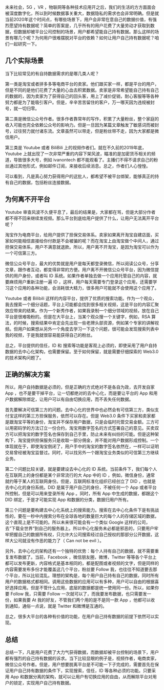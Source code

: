 未来社会，5G ，VR ，物联网等各种技术应用开之后，我们的生活的方方面面会被深度数字化，所以到时候数据事关重大，数据隐私的需求也会非常明确。但是就当前2020年这个时间点，有哪些场景下，用户会非常在意自己的数据价值，有强烈愿望持有数据呢？简单的答案是，几乎所有的用户花费了大量劳动才获取到数据，但数据却被平台公司控制的场景，用户都希望能自己持有数据。那么这样的场景有哪几个呢？为何用户很难摆脱对平台的依赖？如何让用户自己持有数据呢？咱们一起研究一下。

## 几个实际场景

当下比较常见的有自持数据需求的是哪几类人呢？

第一类是淘宝或者拼多多等电商平台的卖家。他们跟买家一样，都是平台的用户，但是不同的是他们花费了大量的心血去积累数据。卖家是非常希望能自己持有自己的数据的，因为卖家为了获得自己的回头客，用上了减价促销，耐心客服等等各种努力都是为了能吸引客户。但是，辛辛苦苦留住的客户，万一哪天因为违规被封号，就一切归零。

第二类是微信公众号作者。很多作者靠常年的写作，积累了大量粉丝，整个家庭的收入可能也完全依赖公众号的影响力。但是一旦因为某篇文章触发了敏感词而被封号，过往努力就付诸东流。文章虽然可以带走，但是粉丝带不走，因为大家都是微信用户。

第三类是 Youtube 或者 BiliBili 上的视频作者们。就在不久前的2019年底，Youtube 上就出现了一次非常严重的内容下架风波，瞄准的是加密货币相关的频道，导致很多大号，例如 ivanontech 都不能观看了。主播们不得不请求自己的粉丝通过其他形式，例如邮件订阅，来接收后续消息。总之，作者们人心惶惶。

可以看到，凡是真心努力获得用户的这批人，都希望不被平台绑架，能够真正的持有自己的数据，包括粉丝连接数据。

## 为何离不开平台

Youtube 审查风波不久便平息了，最后的结果是，大家都在骂，但是大部分作者都不得不回来继续发视频。那么平台到底给用户提供了什么，让用户无法离开平台呢？

淘宝作为电商平台，给用户提供了担保交易体系。卖家如果离开淘宝自建店面，买家如何能相信直接给你付款是不会被骗的呢？而在淘宝上由淘宝做个中间人，通过担保交易体系，用户不满意就退款。所以，用户离不开淘宝，是因为淘宝可以作为一个可信第三方。

微信公众号平台，最大的优势就是用户是每天都登录微信，所以阅读公众号，分享文章，跟作者互动，都变得非常的方便。用户离不开微信公众号平台，因为微信提供的用户身份，或者叫 ID 系统。如果作者单独去做一个应用托管自己的内容，就要麻烦用户重新注册一遍 ID ，这样，用户每天需要专门登录这个应用，还需要学习这个应用的各种功能，会消耗很大精力，很多用户可能就不会使用这个应用了。

Youtube 或者 Bilibili 这样的内容平台，提供了优质的搜索功能。作为一个观众，我去搜索一个细分话题，平台上可能都会找到很多相关视频，这是平台的内容汇聚效应带来的结果。作为一个新秀作者，如果我录制一个细分领域的视频，放在自己平台是很难吸粉的。但是在大平台上，当某个观众搜一个关键字，例如，RSA 算法，的时候，搜索结果中肯定会先出现一些老牌头部资源，例如某个专家的讲解视频。但用户如果想从另外一个角度去学习一下这个问题，很可能会发现搜索列表中我的视频，于是我就很容易能获得自己的粉丝。

总之，平台提供的信任，ID 和 搜索等功能是客观上必须的，即使采用了用户自持数据的去中心化架构，也需要保留。至于如何保留，就是需要仔细探索的 Web3.0 的技术架构问题了。

## 正确的解决方案

所以，用户自持数据是必须的，但是正确的方式绝对不是各自为政，去开发自家 App ，也不是要干掉平台，让一切都绝对的去中心化，而是要让平台的 App 和用户数据解除绑定，让用户可以有自由切换应用，而不丢失任何数据。

首先要解决可信第三方的问题。去中心化的世界中也必然会有可信第三方，类似支付宝这样的第三方担保服务，依然可以存在。但是 Web3.0 条件下买家和卖家都是跟淘宝平等的身份，淘宝并不保存用户数据，只是会临时托管交易金额。三方可以用密码学的方法订立一份合约，淘宝用数字签名的方式签署自己的意见。买卖双方可以把淘宝的数字签名也保存到自己手里，防止未来有纠纷的可能。但是这种架构下，淘宝提供担保服务只是收取一部分佣金，并不能对用户数据形成控制。一个体现就在于，即使淘宝倒闭了，用户手中的淘宝的数字签名依然在，一样可以证明交易曾经被淘宝监督过。同时，可以找另外一个跟淘宝业务类似的可信第三方继续业务。

第二个问题比较关键，就是要建设去中心化的 ID 系统。当前条件下，我们每个人在互联网上的身份都是某个非常流行的大 App 中的 ID ，例如，微信身份，通常就约等于某人的互联网身份。但是，互联网标准化组织已经创立了 DID ，也就是去中心化的身份系统。DID 是属于用户自己的身份，不被任何一个 App 或者平台所控制，但是可以用来登录所有 App 。同时，所有 App 中生成的数据，都跟这个 DID 绑定，于是才可能实现 App 和数据的分类，数据归用户所有。

第三个问题是要构建去中心化系统上的搜索能力。搜索在去中心化条件下是有挑战性的，要在一秒中内搜索分布在全球各地的数量巨大的每个人的存储区域的数据，这个直观上是不可能的。所以未来很可能会有一个类似 Google 这样的公司，去”下载全世界“到自己的服务器上。所以中心化服务未必都是邪恶的，只要用户牢牢把握自己的数据所有权，只允许大公司搜索经过自己授权的那部分公开数据，这样大公司就没有作恶的能力了（ Can not be evil ）。

另外，去中心化的架构还有一个独特的优势：每个人持有自己的数据，就不需要重复发布数据了。当前，Facebook ，微信朋友圈，微博，Twitter 等等各个平台上都可以发布更新，内容格式是基本相同的，都是配图或者视频的文字，但是同样的内容需要发布多份才能覆盖这几个平台，粉丝要 Follow 我，也往往不知道要去那个平台，所以比较混乱。理想的架构是，每个用户自己持有自己的数据，同时所有用户的数据格式都相同。调用这些数据的应用可以有多种，用户可以自由的根据喜好选择应用。但是不管什么应用，底层的数据都是统一使用同一份。所以，如果你要 Follow 我，只需要 Follow 一次就可以了，而我要发布数据，也只需要发一份，如果我要 At 我的好友，不管我们两个用的是不是同一款 App ，他都可以收到通知，通俗一点说，就是 Twitter 和微博是互通的。

总之，很多大平台的各种有价值的功能，在用户自己持有数据的前提下依然可以实现。

## 总结

总结一下，凡是用户花费了大力气获得数据，而数据却被平台控制的场景下，用户都有强烈的自己持有数据的诉求。当下比较显眼的例子是，视频作者，电商卖家，微信公众号作者。但是，用户想要脱离平台是不可能一下子完成的，需要首先在保证用户自己持有数据的条件下，实现搜索，信任，ID 等各种必须的功能。只要采用 App 和数据分离的架构，就可以让用户有切换应用的自由，从而解除平台对用户的锁定，实现用户自己持有数据。
